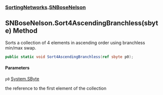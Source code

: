 ### [SortingNetworks](SortingNetworks.md 'SortingNetworks').[SNBoseNelson](SortingNetworks.SNBoseNelson.md 'SortingNetworks.SNBoseNelson')

## SNBoseNelson.Sort4AscendingBranchless(sbyte) Method

Sorts a collection of 4 elements in ascending order using branchless min/max swap.

```csharp
public static void Sort4AscendingBranchless(ref sbyte p0);
```
#### Parameters

<a name='SortingNetworks.SNBoseNelson.Sort4AscendingBranchless(sbyte).p0'></a>

`p0` [System.SByte](https://docs.microsoft.com/en-us/dotnet/api/System.SByte 'System.SByte')

the reference to the first element of the collection